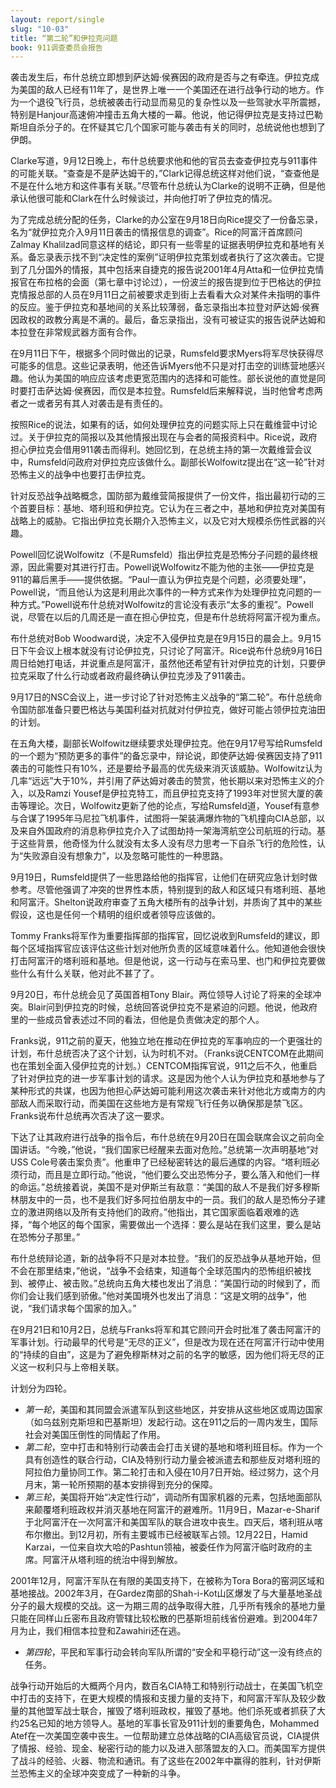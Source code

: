 ```yaml
---
layout: report/single
slug: "10-03"
title: “第二轮”和伊拉克问题
book: 911调查委员会报告
---
```

袭击发生后，布什总统立即想到萨达姆·侯赛因的政府是否与之有牵连。伊拉克成为美国的敌人已经有11年了，是世界上唯一一个美国还在进行战争行动的地方。作为一个退役飞行员，总统被袭击行动显而易见的复杂性以及一些驾驶水平所震撼，特别是Hanjour高速俯冲撞击五角大楼的一幕。他说，他记得伊拉克是支持过巴勒斯坦自杀分子的。在怀疑其它几个国家可能与袭击有关的同时，总统说他也想到了伊朗。

Clarke写道，9月12日晚上，布什总统要求他和他的官员去查查伊拉克与911事件的可能关联。“查查是不是萨达姆干的，”Clark记得总统这样对他们说，“查查他是不是在什么地方和这件事有关联。”尽管布什总统认为Clarke的说明不正确，但是他承认他很可能和Clark在什么时候谈过，并向他打听了伊拉克的情况。

为了完成总统分配的任务，Clarke的办公室在9月18日向Rice提交了一份备忘录，名为“就伊拉克介入9月11日袭击的情报信息的调查”。Rice的阿富汗首席顾问Zalmay Khalilzad同意这样的结论，即只有一些零星的证据表明伊拉克和基地有关系。备忘录表示找不到“决定性的案例”证明伊拉克策划或者执行了这次袭击。它提到了几分国外的情报，其中包括来自捷克的报告说2001年4月Atta和一位伊拉克情报官在布拉格的会面（第七章中讨论过），一份波兰的报告提到位于巴格达的伊拉克情报总部的人员在9月11日之前被要求走到街上去看看大众对某件未指明的事件的反应。鉴于伊拉克和基地间的关系比较薄弱，备忘录指出本拉登对萨达姆·侯赛因政权的政教分离是不满的。最后，备忘录指出，没有可被证实的报告说萨达姆和本拉登在非常规武器方面有合作。

在9月11日下午，根据多个同时做出的记录，Rumsfeld要求Myers将军尽快获得尽可能多的信息。这些记录表明，他还告诉Myers他不只是对打击空的训练营地感兴趣。他认为美国的响应应该考虑更宽范围内的选择和可能性。部长说他的直觉是同时要打击萨达姆·侯赛因，而仅是本拉登。Rumsfeld后来解释说，当时他曾考虑两者之一或者另有其人对袭击是有责任的。

按照Rice的说法，如果有的话，如何处理伊拉克的问题实际上只在戴维营中讨论过。关于伊拉克的简报以及其他情报出现在与会者的简报资料中。Rice说，政府担心伊拉克会借用911袭击而得利。她回忆到，在总统主持的第一次戴维营会议中，Rumsfeld问政府对伊拉克应该做什么。副部长Wolfowitz提出在“这一轮”针对恐怖主义的战争中也要打击伊拉克。

针对反恐战争战略概念，国防部为戴维营简报提供了一份文件，指出最初行动的三个首要目标：基地、塔利班和伊拉克。它认为在三者之中，基地和伊拉克对美国有战略上的威胁。它指出伊拉克长期介入恐怖主义，以及它对大规模杀伤性武器的兴趣。

Powell回忆说Wolfowitz（不是Rumsfeld）指出伊拉克是恐怖分子问题的最终根源，因此需要对其进行打击。Powell说Wolfowitz不能为他的主张——伊拉克是911的幕后黑手——提供依据。“Paul一直认为伊拉克是个问题，必须要处理”，Powell说，“而且他认为这是利用此次事件的一种方式来作为处理伊拉克问题的一种方式。”Powell说布什总统对Wolfowitz的言论没有表示“太多的重视”。Powell说，尽管在以后的几周还是一直在担心伊拉克，但是布什总统将阿富汗视为重点。

布什总统对Bob Woodward说，决定不入侵伊拉克是在9月15日的晨会上。9月15日下午会议上根本就没有讨论伊拉克，只讨论了阿富汗。Rice说布什总统9月16日周日给她打电话，并说重点是阿富汗，虽然他还希望有针对伊拉克的计划，只要伊拉克采取了什么行动或者政府最终确认伊拉克涉及了911袭击。

9月17日的NSC会议上，进一步讨论了针对恐怖主义战争的“第二轮”。布什总统命令国防部准备只要巴格达与美国利益对抗就对付伊拉克，做好可能占领伊拉克油田的计划。

在五角大楼，副部长Wolfowitz继续要求处理伊拉克。他在9月17号写给Rumsfeld的一个题为“预防更多的事件”的备忘录中，辩论说，即使萨达姆·侯赛因支持了911袭击的可能性只有10%，还是要给予最高的优先级来消灭该威胁。Wolfowitz认为几率“远远”大于10%，并引用了萨达姆对袭击的赞赏，他长期以来对恐怖主义的介入，以及Ramzi Yousef是伊拉克特工，而且伊拉克支持了1993年对世贸大厦的袭击等理论。次日，Wolfowitz更新了他的论点，写给Rumsfeld道，Yousef有意参与合谋了1995年马尼拉飞机事件，试图将一架装满爆炸物的飞机撞向CIA总部，以及来自外国政府的消息称伊拉克介入了试图劫持一架海湾航空公司航班的行动。基于这些背景，他奇怪为什么就没有太多人没有尽力思考一下自杀飞行的危险性，认为“失败源自没有想象力”，以及忽略可能性的一种思路。

9月19日，Rumsfeld提供了一些思路给他的指挥官，让他们在研究应急计划时做参考。尽管他强调了冲突的世界性本质，特别提到的敌人和区域只有塔利班、基地和阿富汗。Shelton说政府审查了五角大楼所有的战争计划，并质询了其中的某些假设，这也是任何一个精明的组织或者领导应该做的。

Tommy Franks将军作为重要指挥部的指挥官，回忆说收到Rumsfeld的建议，即每个区域指挥官应该评估这些计划对他所负责的区域意味着什么。他知道他会很快打击阿富汗的塔利班和基地。但是他说，这一行动与在索马里、也门和伊拉克要做些什么有什么关联，他对此不甚了了。

9月20日，布什总统会见了英国首相Tony Blair。两位领导人讨论了将来的全球冲突。Blair问到伊拉克的时候，总统回答说伊拉克不是紧迫的问题。他说，他政府里的一些成员曾表述过不同的看法，但他是负责做决定的那个人。

Franks说，911之前的夏天，他独立地在推动在伊拉克的军事响应的一个更强壮的计划，布什总统否决了这个计划，认为时机不对。（Franks说CENTCOM在此期间也在策划全面入侵伊拉克的计划。）CENTCOM指挥官说，911之后不久，他重启了针对伊拉克的进一步军事计划的请求。这是因为他个人认为伊拉克和基地参与了某种形式的共谋，也因为他担心萨达姆可能利用这次袭击来针对他北方或南方的内部敌人而采取行动，而美国在这些地方是有常规飞行任务以确保那是禁飞区。Franks说布什总统再次否决了这一要求。

下达了让其政府进行战争的指令后，布什总统在9月20日在国会联席会议之前向全国讲话。“今晚，”他说，“我们国家已经醒来去面对危险。”总统第一次声明基地“对USS Cole号袭击案负责”。他重申了已经秘密转达的最后通牒的内容。“塔利班必须行动，而且是立即行动。”他说，“他们要么交出恐怖分子，要么落入和他们一样的命运。”总统接着说，美国不是对伊斯兰有敌意：“美国的敌人不是我们好多穆斯林朋友中的一员，也不是我们好多阿拉伯朋友中的一员。我们的敌人是恐怖分子建立的激进网络以及所有支持他们的政府。”他指出，其它国家面临着艰难的选择，“每个地区的每个国家，需要做出一个选择：要么是站在我们这里，要么是站在恐怖分子那里。”

布什总统辩论道，新的战争将不只是对本拉登。“我们的反恐战争从基地开始，但不会在那里结束，”他说，“战争不会结束，知道每个全球范围内的恐怖组织被找到、被停止、被击败。”总统向五角大楼也发出了消息：“美国行动的时候到了，而你们会让我们感到骄傲。”他对美国境外也发出了消息：“这是文明的战争”，他说，“我们请求每个国家的加入。”

在9月21日和10月2日，总统与Franks将军和其它顾问开会时批准了袭击阿富汗的军事计划。行动最早的代号是“无尽的正义”，但是改为现在还在阿富汗行动中使用的“持续的自由”，这是为了避免穆斯林对之前的名字的敏感，因为他们将无尽的正义这一权利只与上帝相关联。

计划分为四轮。

  - *第一轮*，美国和其同盟会派遣军队到这些地区，并安排从这些地区或周边国家（如乌兹别克斯坦和巴基斯坦）发起行动。这在911之后的一周内发生，国际社会对美国压倒性的同情起了作用。
  - *第二轮*，空中打击和特别行动袭击会打击关键的基地和塔利班目标。作为一个具有创造性的联合行动，CIA及特别行动力量会被派遣去和那些反对塔利班的阿拉伯力量协同工作。第二轮打击和入侵在10月7日开始。经过努力，这个月月末，第一轮所预期的基本安排得到充分的保障。
  - *第三轮*，美国将开始“决定性行动”，调动所有国家机器的元素，包括地面部队来颠覆塔利班政权并消灭基地在阿富汗的避难所。11月9日，Mazar-e-Sharif于北阿富汗在一次阿富汗和美国军队的联合进攻中丧生。四天后，塔利班从喀布尔撤出。到12月初，所有主要城市已经被联军占领。12月22日，Hamid Karzai，一位来自坎大哈的Pashtun领袖，被委任作为阿富汗临时政府的主席。阿富汗从塔利班的统治中得到解放。

2001年12月，阿富汗军队在有限的美国支持下，在被称为Tora Bora的窑洞区域和基地接战。2002年3月，在Gardez南部的Shah-i-Kot山区爆发了与大量基地圣战分子的最大规模的交战。这一为期三周的战争取得大胜，几乎所有残余的基地力量只能在同样山丘密布且政府管辖比较松散的巴基斯坦前线省份避难。到2004年7月为止，我们相信本拉登和Zawahiri还在逃。

  - *第四轮*，平民和军事行动会转向军队所谓的“安全和平稳行动”这一没有终点的任务。

战争行动开始后的大概两个月内，数百名CIA特工和特别行动战士，在美国飞机空中打击的支持下，在更大规模的情报和支援力量的支持下，和阿富汗军队及较少数量的其他盟军战士联合，摧毁了塔利班政权，摧毁了基地。他们杀死或者抓获了大约25名已知的地方领导人。基地的军事长官及911计划的重要角色，Mohammed Atef在一次美国空袭中丧生。一位帮助建立总体战略的CIA高级官员说，CIA提供了情报、经验、现金、秘密行动的能力以及进入部落盟友的入口。而美国军方提供了战斗的经验、火器、物流和通讯。有了这些在2002年中赢得的胜利，针对伊斯兰恐怖主义的全球冲突变成了一种新的斗争。
